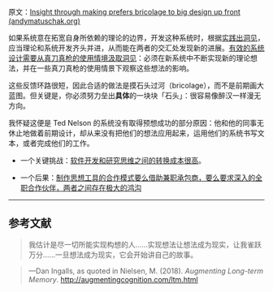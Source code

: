 原文：[Insight through making prefers bricolage to big design up front (andymatuschak.org)](https://notes.andymatuschak.org/z7Ldzn94FibghJBEG9hAebu8LMNV7NVBFvsfg)

如果系统意在拓宽自身所依赖的理论的边界，开发这种系统时，根据[实践出洞见](https://notes.andymatuschak.org/z7YyAp683VNbTmDG4hx9QFpf5urwxZJpsycS6)，应当理论和系统开发齐头并进，从而能在两者的交汇处发现新的进展。[有效的系统设计需要从真刀真枪的使用情境汲取洞见](https://notes.andymatuschak.org/z3H98n8DGZmu8XArqHZVsckyWvbTe8wK4kAt2)：必须在新系统中不断实现新的理论想法，并在一些真刀真枪的使用情景下观察这些想法的影响。

这些反馈环路很短，因此合适的做法是摸石头过河（bricolage），而不是前期画大蓝图。但关键是，你必须努力垒出**具体**的一块块「石头」：很容易像醉汉一样漫无方向。

我怀疑这便是 Ted Nelson 的系统没有取得预想成功的部分原因：他和他的同事无休止地做着前期设计，却从来没有把他们的想法应用起来，运用他们的系统书写文本，或者完成他们的工作。

- 一个关键挑战：[软件开发和研究思维之间的转换成本很高](https://notes.andymatuschak.org/z78pmtn8LMt6npZyHciSjVZJdp3u7sin61PzG)。

- 一个后果：[制作思想工具的合作模式要么借助兼职承包商，要么要求深入的全职合作伙伴，两者之间存在极大的鸿沟](https://notes.andymatuschak.org/z2X4gqapT9PWVYmSZ2iq4TFAVU5pgPszRKxz)

------

## 参考文献

> 我估计是尽一切所能实现构想的人……实现想法让想法成为现实，让我雀跃万分……一旦想法成为现实，它会开始讲自己的故事。

> —Dan Ingalls, as quoted in Nielsen, M. (2018). *Augmenting Long-term Memory*. http://augmentingcognition.com/ltm.html
